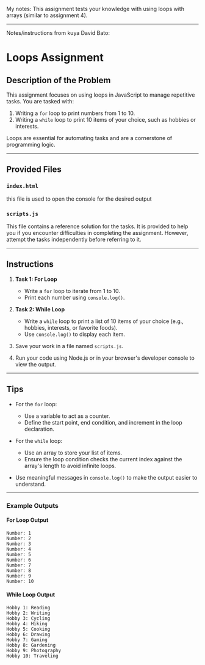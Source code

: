 My notes: This assignment tests your knowledge with using loops with arrays (similar to assignment 4).

---

Notes/instructions from kuya David Bato:
# Loops Assignment

## Description of the Problem

This assignment focuses on using loops in JavaScript to manage repetitive tasks. You are tasked with:

1. Writing a `for` loop to print numbers from 1 to 10.
2. Writing a `while` loop to print 10 items of your choice, such as hobbies or interests.

Loops are essential for automating tasks and are a cornerstone of programming logic.

---

## Provided Files

### `index.html`

this file is used to open the console for the desired output

### `scripts.js`

This file contains a reference solution for the tasks. It is provided to help you if you encounter difficulties in completing the assignment. However, attempt the tasks independently before referring to it.

---

## Instructions

1. **Task 1: For Loop**

   - Write a `for` loop to iterate from 1 to 10.
   - Print each number using `console.log()`.

2. **Task 2: While Loop**

   - Write a `while` loop to print a list of 10 items of your choice (e.g., hobbies, interests, or favorite foods).
   - Use `console.log()` to display each item.

3. Save your work in a file named `scripts.js`.

4. Run your code using Node.js or in your browser's developer console to view the output.

---

## Tips

- For the `for` loop:

  - Use a variable to act as a counter.
  - Define the start point, end condition, and increment in the loop declaration.

- For the `while` loop:

  - Use an array to store your list of items.
  - Ensure the loop condition checks the current index against the array's length to avoid infinite loops.

- Use meaningful messages in `console.log()` to make the output easier to understand.

---

### Example Outputs

#### For Loop Output

```
Number: 1
Number: 2
Number: 3
Number: 4
Number: 5
Number: 6
Number: 7
Number: 8
Number: 9
Number: 10
```

#### While Loop Output

```
Hobby 1: Reading
Hobby 2: Writing
Hobby 3: Cycling
Hobby 4: Hiking
Hobby 5: Cooking
Hobby 6: Drawing
Hobby 7: Gaming
Hobby 8: Gardening
Hobby 9: Photography
Hobby 10: Traveling
```